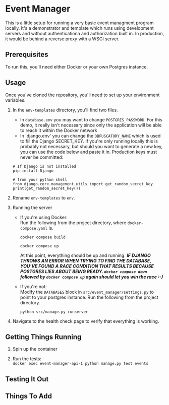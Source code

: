 # Event Manager
This is a little setup for running a very basic event managment program locally. It's a demonstrator and template which runs using development servers and without authenticationa and authorization built in. In production, it would be behind a reverse proxy with a WSGI server.
## Prerequisites
To run this, you'll need either Docker or your own Postgres instance.
## Usage
Once you've cloned the repository, you'll need to set up your environment variables.
1. In the `env-templates` directory, you'll find two files.
   - In `database.env` you may want to change `POSTGRES_PASSWORD`. For this demo, it really isn't necessary since only the application will be able to reach it within the Docker network
   - In 'django.env' you can change the `OBFUSCATORY_NAME` which is used to fill the Django SECRET_KEY. If you're only running locally this is probably not necessary, but should you want to generate a new key, you can use the code below and paste it in. Production keys must never be committed:
   ```
   # If Django is not installed
   pip install Django

   # from your python shell
   from django.core.management.utils import get_random_secret_key
   print(get_random_secret_key())
   ```
2. Rename `env-templates` to `env`.

3. Running the server
    - If you're using Docker:  
        Run the following from the project directory, where `docker-compose.yaml` is.
        ```
        docker compose build
        
        docker compose up
        ```
        At this point, everything should be up and running.
        ***IF DJANGO THROWS AN ERROR WHEN TRYING TO FIND THE DATABASE, YOU'VE FOUND A RACE CONDITION THAT RESULTS BECAUSE POSTGRES LIES ABOUT BEING READY. `docker compose down` followed by `docker compose up` again should let you win the race :-)***

    - If you're not:  
        Modify the `DATABASES` block in `src/event_manager/settings.py` to point to your postgres instance. Run the following from the project directory.
        ```
        python src/manage.py runserver
        ```
3. Navigate to the health check page to verify that everything is working.

## Getting Things Running
1. Spin up the container

2. Run the tests:  
`docker exec event-manager-api-1 python manage.py test events`

## Testing It Out

## Things To Add
